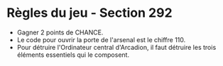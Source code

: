 # Règles du jeu - Section 292

- Gagner 2 points de CHANCE.
- Le code pour ouvrir la porte de l'arsenal est le chiffre 110.
- Pour détruire l'Ordinateur central d'Arcadion, il faut détruire les trois éléments essentiels qui le composent.